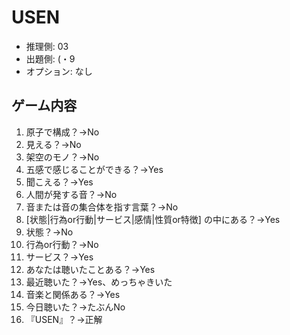 # USEN

- 推理側: 03
- 出題側: (・9
- オプション: なし

## ゲーム内容

1. 原子で構成？→No
2. 見える？→No
3. 架空のモノ？→No
4. 五感で感じることができる？→Yes
5. 聞こえる？→Yes
6. 人間が発する音？→No
7. 音または音の集合体を指す言葉？→No
8. \[状態|行為or行動|サービス|感情|性質or特徴\] の中にある？→Yes
9. 状態？→No
10. 行為or行動？→No
11. サービス？→Yes
12. あなたは聴いたことある？→Yes
13. 最近聴いた？→Yes、めっちゃきいた
14. 音楽と関係ある？→Yes
15. 今日聴いた？→たぶんNo
16. 『USEN』？→正解
